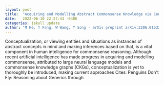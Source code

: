 ```yaml
---
layout: post
title:  "Acquiring and Modelling Abstract Commonsense Knowledge via Conceptualization"
date:   2022-06-10 22:27:43 -0400
categories: jekyll update
author: "M He, T Fang, W Wang, Y Song - arXiv preprint arXiv:2206.01532, 2022"
---
```

Conceptualization, or viewing entities and situations as instances of abstract concepts in mind and making inferences based on that, is a vital component in human intelligence for commonsense reasoning. Although recent artificial intelligence has made progress in acquiring and modelling commonsense, attributed to large neural language models and commonsense knowledge graphs (CKGs), conceptualization is yet to thoroughly be introduced, making current approaches  Cites: Penguins Don't Fly: Reasoning about Generics through